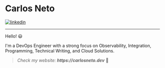 # Carlos Neto

<a href="https://www.linkedin.com/in/c-neto/" target="_blank"> <img alt="linkedin" src="https://img.shields.io/badge/LinkedIn-0077B5?style=for-the-badge&logo=linkedin&logoColor=white"> </a> 

---

Hello! 😃

I'm a DevOps Engineer with a strong focus on Observability, Integration, Programming, Technical Writing, and Cloud Solutions.

> *Check my website: __https://carlosneto.dev__* 🚀

